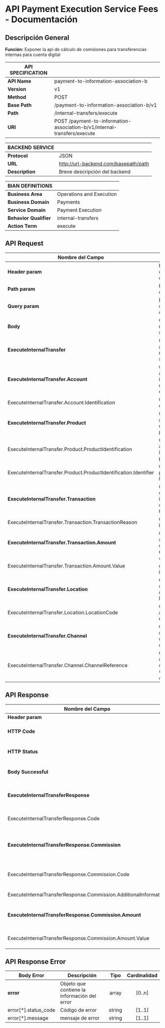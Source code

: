 # API Payment Execution Service Fees - Documentación

## Descripción General
**Función:** Exponer la api de cálculo de comisiones para transferencias internas para cuenta digital


| **API SPECIFICATION** |                                                                           |
|-----------------------|---------------------------------------------------------------------------|
| **API Name**          | payment-to-information-association-b                                      |
| **Version**           | v1                                                                        |
| **Method**            | POST                                                                      |
| **Base Path**         | /payment-to-information-association-b/v1                                  |
| **Path**              | /internal-transfers/execute                                               |
| **URI**               | POST /payment-to-information-association-b/v1/internal-transfers/execute  |


| **BACKEND SERVICE**|                                         |
|--------------------|-----------------------------------------|
| **Protocol**       | JSON                                    |
| **URL**            | http://url-backend.com/basepath/path    |
| **Description**    | Breve descripción del backend           |



| **BIAN DEFINITIONS**   |                                    |
|------------------------|------------------------------------|
| **Business Area**      | Operations and Execution           |
| **Business Domain**    | Payments                           |
| **Service Domain**     | Payment Execution                  |
| **Behavior Qualifier** | internal-transfers                 |
| **Action Term**        | execute                            |

## API Request

| **Nombre del Campo**                                                 | **Descripción**                                               | **Tipo**    | **Cardinalidad** |
|----------------------------------------------------------------------|---------------------------------------------------------------|:-----------:|:----------------:|
| **Header param**                                                     | Parámetros de la cabecera                                     |             |                  |
| **Path param**                                                       | Parametros de la URL                                          |             |                  |
| **Query param**                                                      | Parámetros de la consulta                                     |             |                  |
| **Body**                                                             | Cuerpo del mensaje de solictud                                | object      | [1..1]           |
| **ExecuteInternalTransfer**                                          | Objeto que almacena el mensaje de solictud                    | object      | [1..1]           |
| **ExecuteInternalTransfer.Account**                                  | Objeto que administra la información de las cuentas           | object      | [1..1]           |
| ExecuteInternalTransfer.Account.Identification                       | Código de la cuenta                                           | integer     | [1..1]           |
| **ExecuteInternalTransfer.Product**                                  | Objeto que almacena la entidad producto                       | object      | [1..1]           |
| ExecuteInternalTransfer.Product.ProductIdentification                | Objeto que almacena la identificación producto                | object      | [1..1]           |
| ExecuteInternalTransfer.Product.ProductIdentification.Identifier     | Código del producto de la operación                           | integer     | [1..1]           |
| **ExecuteInternalTransfer.Transaction**                              | Objeto que contiene la información de la transacción          | object      | [1..1]           |
| ExecuteInternalTransfer.Transaction.TransactionReason                | Concepto de la operación                                      | integer     | [1..1]           |
| **ExecuteInternalTransfer.Transaction.Amount**                       | Objeto que almacena el detalle de los montos                  | object      | [1..1]           |
| ExecuteInternalTransfer.Transaction.Amount.Value                     | Valor de la operación interbancaria                           | number      | [1..1]           |
| **ExecuteInternalTransfer.Location**                                 | Objeto que contiene los datos de locación                     | object      | [1..1]           |
| ExecuteInternalTransfer.Location.LocationCode                        | Código de la agencia de la entidad                            | integer     | [1..1]           |
| **ExecuteInternalTransfer.Channel**                                  | Objeto que contiene los datos del canal                       | object      | [1..1]           |
| ExecuteInternalTransfer.Channel.ChannelReference                     | Código del canal de operacion (CoreBank, App, etc)            | integer     | [1..1]           |


## API Response

| **Nombre del Campo**                                             | **Descripción**                                      | **Tipo**   | **Cardinalidad**  |
|------------------------------------------------------------------|------------------------------------------------------|:----------:|:-----------------:|
| **Header param**                                                 |                                                      |            |                   |
| **HTTP Code**                                                    | Código HTTP de respuesta                             | integer    | [1..1]            |
| **HTTP Status**                                                  | Mensaje HTTP de respuesta                            | string     | [1..1]            |
| **Body Successful**                                              | Cuerpo del mensaje de salida                         | object     | [1..1]            |
| **ExecuteInternalTransferResponse**                              | Objeto que almacena el mensaje de respuesta          | object     | [1..1]            |
| ExecuteInternalTransferResponse.Code                             | Código de respuesta operación                        | integer    | [1..1]            |
| **ExecuteInternalTransferResponse.Commission**                   | Objeto que contiene la información de las comisiones | object     | [1..1]            |
| ExecuteInternalTransferResponse.Commission.Code                  | Código de concepto de la comisión                    | integer    | [1..1]            |
| ExecuteInternalTransferResponse.Commission.AdditionalInformation | Nombre de la comisión                                | string     | [1..1]            |
| **ExecuteInternalTransferResponse.Commission.Amount**            | Objeto que almacena el detalle de los montos         | object     | [1..1]            |
| ExecuteInternalTransferResponse.Commission.Amount.Value          | Monto asignado a la respuesta                        | number     | [1..1]            |

## API Response Error

| **Body Error**               | **Descripción**                                    | **Tipo**    | **Cardinalidad** |
|------------------------------|----------------------------------------------------|:-----------:|:----------------:|
| **error**                    | Objeto que contiene la información del error       | array       | [0..n]           |
| error[*].status_code         | Código de error                                    | string      | [1..1]           |
| error[*].message             | mensaje de error                                   | string      | [1..1]           |
